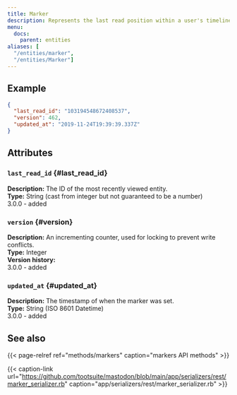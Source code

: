 ```yaml
---
title: Marker
description: Represents the last read position within a user's timelines.
menu:
  docs:
    parent: entities
aliases: [
  "/entities/marker",
  "/entities/Marker"]
---
```


## Example

```json
{
  "last_read_id": "103194548672408537",
  "version": 462,
  "updated_at": "2019-11-24T19:39:39.337Z"
}
```

## Attributes

### `last_read_id` {#last_read_id}

**Description:** The ID of the most recently viewed entity.\
**Type:** String (cast from integer but not guaranteed to be a number)\
3.0.0 - added

### `version` {#version}

**Description:** An incrementing counter, used for locking to prevent write conflicts.\
**Type:** Integer\
**Version history:**\
3.0.0 - added

### `updated_at` {#updated_at}

**Description:** The timestamp of when the marker was set.\
**Type:** String (ISO 8601 Datetime)\
3.0.0 - added

## See also

{{< page-relref ref="methods/markers" caption="markers API methods" >}}

{{< caption-link url="https://github.com/tootsuite/mastodon/blob/main/app/serializers/rest/marker_serializer.rb" caption="app/serializers/rest/marker_serializer.rb" >}}



